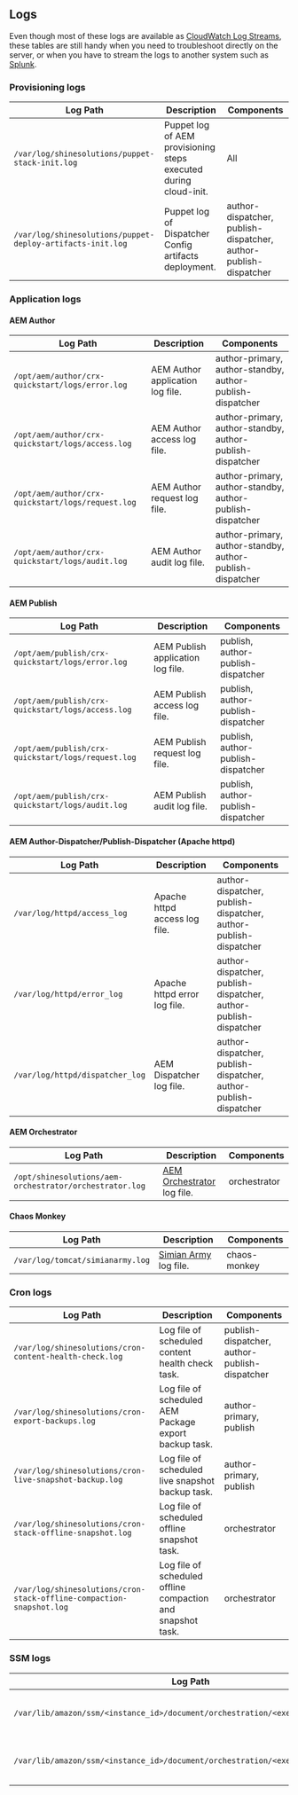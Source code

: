 Logs
----

Even though most of these logs are available as [CloudWatch Log Streams](https://docs.aws.amazon.com/AmazonCloudWatch/latest/logs/Working-with-log-groups-and-streams.html), these tables are still handy when you need to troubleshoot directly on the server, or when you have to stream the logs to another system such as [Splunk](http://docs.splunk.com/Documentation/Forwarder/7.1.2/Forwarder/Abouttheuniversalforwarder).

### Provisioning logs

| Log Path | Description | Components |
|----------|-------------|------------|
| `/var/log/shinesolutions/puppet-stack-init.log` | Puppet log of AEM provisioning steps executed during cloud-init. | All |
| `/var/log/shinesolutions/puppet-deploy-artifacts-init.log` | Puppet log of Dispatcher Config artifacts deployment. | author-dispatcher, publish-dispatcher, author-publish-dispatcher |

### Application logs

#### AEM Author

| Log Path | Description | Components |
|----------|-------------|------------|
| `/opt/aem/author/crx-quickstart/logs/error.log` | AEM Author application log file. | author-primary, author-standby, author-publish-dispatcher |
| `/opt/aem/author/crx-quickstart/logs/access.log` | AEM Author access log file. | author-primary, author-standby, author-publish-dispatcher |
| `/opt/aem/author/crx-quickstart/logs/request.log` | AEM Author request log file. | author-primary, author-standby, author-publish-dispatcher |
| `/opt/aem/author/crx-quickstart/logs/audit.log` | AEM Author audit log file. | author-primary, author-standby, author-publish-dispatcher |

#### AEM Publish

| Log Path | Description | Components |
|----------|-------------|------------|
| `/opt/aem/publish/crx-quickstart/logs/error.log` | AEM Publish application log file. | publish, author-publish-dispatcher |
| `/opt/aem/publish/crx-quickstart/logs/access.log` | AEM Publish access log file. | publish, author-publish-dispatcher |
| `/opt/aem/publish/crx-quickstart/logs/request.log` | AEM Publish request log file. | publish, author-publish-dispatcher |
| `/opt/aem/publish/crx-quickstart/logs/audit.log` | AEM Publish audit log file. | publish, author-publish-dispatcher |

#### AEM Author-Dispatcher/Publish-Dispatcher (Apache httpd)

| Log Path | Description | Components |
|----------|-------------|------------|
| `/var/log/httpd/access_log` | Apache httpd access log file. | author-dispatcher, publish-dispatcher, author-publish-dispatcher |
| `/var/log/httpd/error_log` | Apache httpd error log file. | author-dispatcher, publish-dispatcher, author-publish-dispatcher |
| `/var/log/httpd/dispatcher_log` | AEM Dispatcher log file. | author-dispatcher, publish-dispatcher, author-publish-dispatcher |

#### AEM Orchestrator

| Log Path | Description | Components |
|----------|-------------|------------|
| `/opt/shinesolutions/aem-orchestrator/orchestrator.log` | [AEM Orchestrator](https://github.com/shinesolutions/aem-orchestrator) log file. | orchestrator |

#### Chaos Monkey

| Log Path | Description | Components |
|----------|-------------|------------|
| `/var/log/tomcat/simianarmy.log` | [Simian Army](https://medium.com/netflix-techblog/the-netflix-simian-army-16e57fbab116) log file. | chaos-monkey |

### Cron logs

| Log Path | Description | Components |
|----------|-------------|------------|
| `/var/log/shinesolutions/cron-content-health-check.log` | Log file of scheduled content health check task. | publish-dispatcher, author-publish-dispatcher |
| `/var/log/shinesolutions/cron-export-backups.log` | Log file of scheduled AEM Package export backup task. | author-primary, publish |
| `/var/log/shinesolutions/cron-live-snapshot-backup.log` | Log file of scheduled live snapshot backup task. | author-primary, publish |
| `/var/log/shinesolutions/cron-stack-offline-snapshot.log` | Log file of scheduled offline snapshot task. | orchestrator |
| `/var/log/shinesolutions/cron-stack-offline-compaction-snapshot.log` | Log file of scheduled offline compaction and snapshot task. | orchestrator |

### SSM logs

| Log Path | Description | Components |
|----------|-------------|------------|
| `/var/lib/amazon/ssm/<instance_id>/document/orchestration/<execution_id>/stdout` | SSM standard output log file. | All |
| `/var/lib/amazon/ssm/<instance_id>/document/orchestration/<execution_id>/stderr` | SSM standard error log file. | All |
